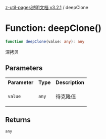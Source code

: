 [z-util-pages说明文档 v3.2.1](../README.md) / deepClone

# Function: deepClone()

```ts
function deepClone(value: any): any
```

深拷贝

## Parameters

<table>
<tr>
<th>Parameter</th>
<th>Type</th>
<th>Description</th>
</tr>
<tr>
<td>

`value`

</td>
<td>

`any`

</td>
<td>

待克隆值

</td>
</tr>
</table>

## Returns

`any`
